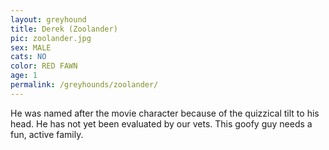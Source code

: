 ```yaml
---
layout: greyhound
title: Derek (Zoolander)
pic: zoolander.jpg
sex: MALE
cats: NO
color: RED FAWN
age: 1
permalink: /greyhounds/zoolander/
---
```


He was named after the movie character because of the quizzical tilt to his head.  He has not yet been evaluated by our
vets.  This goofy guy needs a fun, active family.
